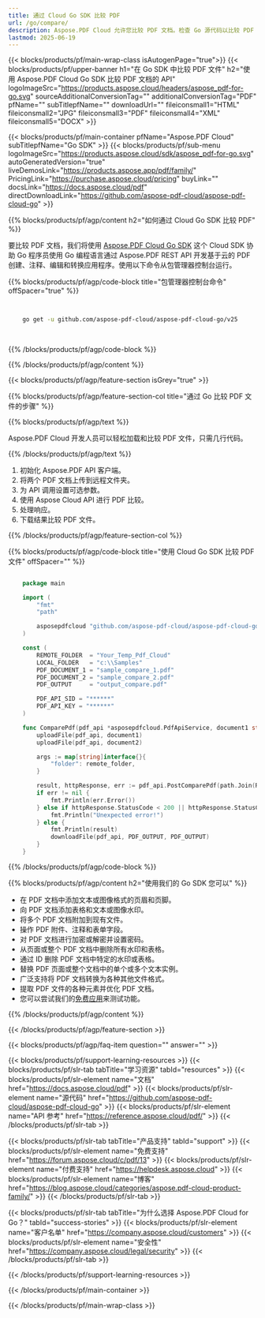 ```yaml
---
title: 通过 Cloud Go SDK 比较 PDF
url: /go/compare/
description: Aspose.PDF Cloud 允许您比较 PDF 文档。检查 Go 源代码以比较 PDF 文件。
lastmod: 2025-06-19
---
```


{{< blocks/products/pf/main-wrap-class isAutogenPage="true">}}
{{< blocks/products/pf/upper-banner h1="在 Go SDK 中比较 PDF 文件" h2="使用 Aspose.PDF Cloud Go SDK 比较 PDF 文档的 API" logoImageSrc="https://products.aspose.cloud/headers/aspose_pdf-for-go.svg" sourceAdditionalConversionTag="" additionalConversionTag="PDF" pfName="" subTitlepfName="" downloadUrl="" fileiconsmall1="HTML" fileiconsmall2="JPG" fileiconsmall3="PDF" fileiconsmall4="XML" fileiconsmall5="DOCX" >}}

{{< blocks/products/pf/main-container pfName="Aspose.PDF Cloud" subTitlepfName="Go SDK" >}}
{{< blocks/products/pf/sub-menu logoImageSrc="https://products.aspose.cloud/sdk/aspose_pdf-for-go.svg"
autoGeneratedVersion="true"
liveDemosLink="https://products.aspose.app/pdf/family/" PricingLink="https://purchase.aspose.cloud/pricing" buyLink="" docsLink="https://docs.aspose.cloud/pdf"  directDownloadLink="https://github.com/aspose-pdf-cloud/aspose-pdf-cloud-go" >}}

{{% blocks/products/pf/agp/content h2="如何通过 Cloud Go SDK 比较 PDF" %}}

要比较 PDF 文档，我们将使用
[Aspose.PDF Cloud Go SDK](https://products.aspose.cloud/pdf/go/)
这个 Cloud SDK 协助 Go 程序员使用 Go 编程语言通过 Aspose.PDF REST API 开发基于云的 PDF 创建、注释、编辑和转换应用程序。使用以下命令从包管理器控制台运行。

{{% blocks/products/pf/agp/code-block title="包管理器控制台命令" offSpacer="true" %}}

```bash

     
    go get -u github.com/aspose-pdf-cloud/aspose-pdf-cloud-go/v25
     
     
```

{{% /blocks/products/pf/agp/code-block %}}

{{% /blocks/products/pf/agp/content %}}

{{< blocks/products/pf/agp/feature-section isGrey="true" >}}

{{% blocks/products/pf/agp/feature-section-col title="通过 Go 比较 PDF 文件的步骤" %}}

{{% blocks/products/pf/agp/text %}}

Aspose.PDF Cloud 开发人员可以轻松加载和比较 PDF 文件，只需几行代码。

{{% /blocks/products/pf/agp/text %}}

1. 初始化 Aspose.PDF API 客户端。
1. 将两个 PDF 文档上传到远程文件夹。
1. 为 API 调用设置可选参数。
1. 使用 Aspose Cloud API 进行 PDF 比较。
1. 处理响应。
1. 下载结果比较 PDF 文件。

{{% /blocks/products/pf/agp/feature-section-col %}}

{{% blocks/products/pf/agp/code-block title="使用 Cloud Go SDK 比较 PDF 文件" offSpacer="" %}}

```go

    package main

    import (
        "fmt"
        "path"

        asposepdfcloud "github.com/aspose-pdf-cloud/aspose-pdf-cloud-go/v25"
    )

    const (
        REMOTE_FOLDER  = "Your_Temp_Pdf_Cloud"
        LOCAL_FOLDER   = "c:\\Samples"
        PDF_DOCUMENT_1 = "sample_compare_1.pdf"
        PDF_DOCUMENT_2 = "sample_compare_2.pdf"
        PDF_OUTPUT     = "output_compare.pdf"

        PDF_API_SID = "******"
        PDF_API_KEY = "******"
    )

    func СomparePdf(pdf_api *asposepdfcloud.PdfApiService, document1 string, document2 string, output_document string, remote_folder string) {
        uploadFile(pdf_api, document1)
        uploadFile(pdf_api, document2)

        args := map[string]interface{}{
            "folder": remote_folder,
        }

        result, httpResponse, err := pdf_api.PostComparePdf(path.Join(REMOTE_FOLDER, document1), path.Join(REMOTE_FOLDER, document2), path.Join(REMOTE_FOLDER, output_document), args)
        if err != nil {
            fmt.Println(err.Error())
        } else if httpResponse.StatusCode < 200 || httpResponse.StatusCode > 299 {
            fmt.Println("Unexpected error!")
        } else {
            fmt.Println(result)
            downloadFile(pdf_api, PDF_OUTPUT, PDF_OUTPUT)
        }
    }
```

{{% /blocks/products/pf/agp/code-block %}}

{{% blocks/products/pf/agp/content h2="使用我们的 Go SDK 您可以" %}}

+ 在 PDF 文档中添加文本或图像格式的页眉和页脚。
+ 向 PDF 文档添加表格和文本或图像水印。
+ 将多个 PDF 文档附加到现有文件。
+ 操作 PDF 附件、注释和表单字段。
+ 对 PDF 文档进行加密或解密并设置密码。
+ 从页面或整个 PDF 文档中删除所有水印和表格。
+ 通过 ID 删除 PDF 文档中特定的水印或表格。
+ 替换 PDF 页面或整个文档中的单个或多个文本实例。
+ 广泛支持将 PDF 文档转换为各种其他文件格式。
+ 提取 PDF 文件的各种元素并优化 PDF 文档。
+ 您可以尝试我们的[免费应用](https://products.aspose.app/pdf/)来测试功能。

{{% /blocks/products/pf/agp/content %}}

{{< /blocks/products/pf/agp/feature-section >}}

{{< blocks/products/pf/agp/faq-item question="" answer="" >}}

{{< blocks/products/pf/support-learning-resources >}}
{{< blocks/products/pf/slr-tab tabTitle="学习资源" tabId="resources" >}}
{{< blocks/products/pf/slr-element name="文档" href="https://docs.aspose.cloud/pdf" >}}
{{< blocks/products/pf/slr-element name="源代码" href="https://github.com/aspose-pdf-cloud/aspose-pdf-cloud-go" >}}
{{< blocks/products/pf/slr-element name="API 参考" href="https://reference.aspose.cloud/pdf/" >}}
{{< /blocks/products/pf/slr-tab >}}

{{< blocks/products/pf/slr-tab tabTitle="产品支持" tabId="support" >}}
{{< blocks/products/pf/slr-element name="免费支持" href="https://forum.aspose.cloud/c/pdf/13" >}}
{{< blocks/products/pf/slr-element name="付费支持" href="https://helpdesk.aspose.cloud" >}}
{{< blocks/products/pf/slr-element name="博客" href="https://blog.aspose.cloud/categories/aspose.pdf-cloud-product-family/" >}}
{{< /blocks/products/pf/slr-tab >}}

{{< blocks/products/pf/slr-tab tabTitle="为什么选择 Aspose.PDF Cloud for Go？" tabId="success-stories" >}}
{{< blocks/products/pf/slr-element name="客户名单" href="https://company.aspose.cloud/customers" >}}
{{< blocks/products/pf/slr-element name="安全性" href="https://company.aspose.cloud/legal/security" >}}
{{< /blocks/products/pf/slr-tab >}}

{{< /blocks/products/pf/support-learning-resources >}}

{{< /blocks/products/pf/main-container >}}

{{< /blocks/products/pf/main-wrap-class >}}



